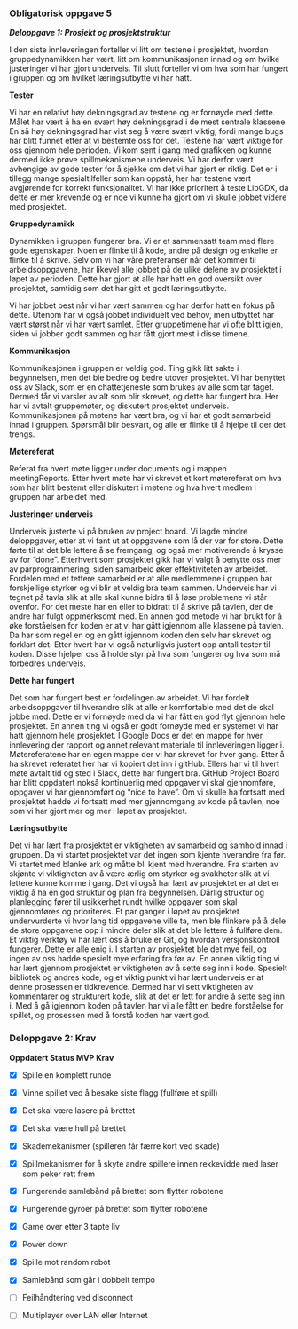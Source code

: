 ### Obligatorisk oppgave 5

***Deloppgave 1: Prosjekt og prosjektstruktur***

I den siste innleveringen forteller vi litt om testene i prosjektet, hvordan gruppedynamikken har vært, litt om
kommunikasjonen innad og om hvilke justeringer vi har gjort underveis. Til slutt forteller vi om hva som har fungert i gruppen
og om hvilket læringsutbytte vi har hatt.
 
**Tester**

Vi har en relativt høy dekningsgrad av testene og er fornøyde med dette. Målet har vært å ha en svært høy dekningsgrad i de mest sentrale
klassene. En så høy dekningsgrad har vist seg å være svært viktig, fordi mange bugs har blitt funnet etter at vi bestemte oss
for det. Testene har vært viktige for oss gjennom hele perioden. Vi kom sent i gang med grafikken og kunne dermed ikke prøve
spillmekanismene underveis. Vi har derfor vært avhengige av gode tester for å sjekke om det vi har gjort er riktig. Det er i
tillegg mange spesialtilfeller som kan oppstå, her har testene vært avgjørende for korrekt funksjonalitet. Vi har ikke
prioritert å teste LibGDX, da dette er mer krevende og er noe vi kunne ha gjort om vi skulle jobbet videre med prosjektet.
 
**Gruppedynamikk**

Dynamikken i gruppen fungerer bra. Vi er et sammensatt team med flere gode egenskaper. Noen er flinke til å kode, andre på
design og enkelte er flinke til å skrive. Selv om vi har våre preferanser når det kommer til arbeidsoppgavene, har likevel
alle jobbet på de ulike delene av prosjektet i løpet av perioden. Dette har gjort at alle har hatt en god oversikt over
prosjektet, samtidig som det har gitt et godt læringsutbytte.
 
Vi har jobbet best når vi har vært sammen og har derfor hatt en fokus på dette. Utenom har vi også jobbet individuelt ved
behov, men utbyttet har vært størst når vi har vært samlet. Etter gruppetimene har vi ofte blitt igjen, siden vi jobber godt
sammen og har fått gjort mest i disse timene.
 
**Kommunikasjon**

Kommunikasjonen i gruppen er veldig god. Ting gikk litt sakte i begynnelsen, men det ble bedre og bedre utover prosjektet. Vi
har benyttet oss av Slack, som er en chattetjeneste som brukes av alle som tar faget. Dermed får vi varsler av alt som blir
skrevet, og dette har fungert bra. Her har vi avtalt gruppemøter, og diskutert prosjektet underveis. Kommunikasjonen på møtene
har vært bra, og vi har et godt samarbeid innad i gruppen. Spørsmål blir besvart, og alle er flinke til å hjelpe til der det
trengs.
 
**Møtereferat**

Referat fra hvert møte ligger under documents og i mappen meetingReports. Etter hvert møte har vi skrevet et kort møtereferat
om hva som har blitt bestemt eller diskutert i møtene og  hva hvert medlem i gruppen har arbeidet med.
 
**Justeringer underveis**

Underveis justerte vi på bruken av project board. Vi lagde mindre deloppgaver, etter at vi fant ut at oppgavene som lå der var
for store. Dette førte til at det ble lettere å se fremgang, og også mer motiverende å krysse av for “done”.
Etterhvert som prosjektet gikk har vi valgt å benytte oss mer av parprogrammering, siden samarbeid øker effektiviteten av
arbeidet. Fordelen med et tettere samarbeid er at alle medlemmene i gruppen har forskjellige styrker og vi blir et veldig bra
team sammen. Underveis har vi tegnet på tavla slik at alle skal kunne bidra til å løse problemene vi står ovenfor. For det
meste har en eller to bidratt til å skrive på tavlen, der de andre har fulgt oppmerksomt med. En annen god metode vi har brukt
for å øke forståelsen for koden er at vi har gått igjennom alle klassene på tavlen. Da har som regel en og en gått igjennom
koden den selv har skrevet og forklart det. Etter hvert har vi også naturligvis justert opp antall tester til koden. Disse
hjelper oss å holde styr på hva som fungerer og hva som må forbedres underveis.
 
**Dette har fungert**

Det som har fungert best er fordelingen av arbeidet. Vi har fordelt arbeidsoppgaver til hverandre slik at alle er komfortable
med det de skal jobbe med. Dette er vi fornøyde med da vi har fått en god flyt gjennom hele prosjektet. En annen ting vi også
er godt fornøyde med er systemet vi har hatt gjennom hele prosjektet. I Google Docs er det en mappe for hver innlevering der
rapport og annet relevant materiale til innleveringen ligger i. Møtereferatene har en egen mappe der vi har skrevet for hver
gang. Etter å ha skrevet referatet her har vi kopiert det inn i gitHub.
Ellers har vi til hvert møte avtalt tid og sted i Slack, dette har fungert bra.
GitHub Project Board har blitt oppdatert nokså kontinuerlig med oppgaver vi skal gjennomføre, oppgaver vi har gjennomført og
“nice to have”.
Om vi skulle ha fortsatt med prosjektet hadde vi fortsatt med mer gjennomgang av kode på tavlen, noe som vi har gjort mer og
mer i løpet av prosjektet.
 
**Læringsutbytte**

Det vi har lært fra prosjektet er viktigheten av samarbeid og samhold innad i gruppen. Da vi startet prosjektet var det ingen
som kjente hverandre fra før. Vi startet med blanke ark og måtte bli kjent med hverandre. Fra starten av skjønte vi
viktigheten av å være ærlig om styrker og svakheter slik at vi lettere kunne komme i gang. 
Det vi også har lært av prosjektet er at det er viktig å ha en god struktur og plan fra begynnelsen. Dårlig struktur og
planlegging fører til usikkerhet rundt hvilke oppgaver som skal gjennomføres og prioriteres. Et par ganger i løpet av
prosjektet undervurderte vi hvor lang tid oppgavene ville ta, men ble flinkere på å dele de store oppgavene opp i mindre deler
slik at det ble lettere å fullføre dem.
Et viktig verktøy vi har lært oss å bruke er Git, og hvordan versjonskontroll fungerer. Dette er alle enig i. I starten av
prosjektet ble det mye feil, og ingen av oss hadde spesielt mye erfaring fra før av.
En annen viktig ting vi har lært gjennom prosjektet er viktigheten av å sette seg inn i kode. Spesielt bibliotek og andres
kode, og et viktig punkt vi har lært underveis er at denne prosessen er tidkrevende. Dermed har vi sett viktigheten av
kommentarer og strukturert kode, slik at det er lett for andre å sette seg inn i. Med å gå igjennom koden på tavlen har vi
alle fått en bedre forståelse for spillet, og prosessen med å forstå koden har vært god.

### Deloppgave 2: Krav
**Oppdatert Status MVP Krav**
- [x] Spille en komplett runde
- [x] Vinne spillet ved å besøke siste flagg (fullføre et spill)
- [x] Det skal være lasere på brettet
- [x] Det skal være hull på brettet
- [x] Skademekanismer (spilleren får færre kort ved skade)
- [x] Spillmekanismer for å skyte andre spillere innen rekkevidde med laser som peker rett frem
- [x] Fungerende samlebånd på brettet som flytter robotene
- [x] Fungerende gyroer på brettet som flytter robotene
- [x] Game over etter 3 tapte liv 
- [x] Power down
- [x] Spille mot random robot
- [x] Samlebånd som går i dobbelt tempo
- [ ] Feilhåndtering ved disconnect
- [ ] Multiplayer over LAN eller Internet

